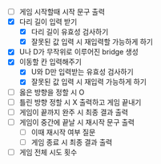 - [ ] 게임 시작할때 시작 문구 출력
- [x] 다리 길이 입력 받기
  - [x] 다리 길이 유효성 검사하기
  - [x] 잘못된 값 입력 시 재입력할 가능하게 하기
- [x] U나 D가 무작위로 이루어진 bridge 생성 
- [x] 이동할 칸 입력해주기
  - [x] U와 D만 입력받는 유효성 검사하기
  - [x] 잘못된 값 입력 시 재입력 가능하게 하기
- [ ] 옳은 방향을 정할 시 O
- [ ] 틀린 방향 정할 시 X 출력하고 게임 끝내기
- [ ] 게임이 끝까지 완주 시 최종 결과 출력
- [ ] 게임이 중간에 끝날 시 재시작 문구 출력
   - [ ] 이때 재시작 여부 질문
   - [ ] 게임 종료 시 최종 결과 출력
- [ ] 게임 전체 시도 횟수